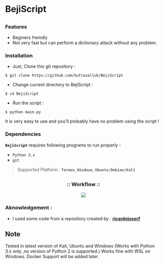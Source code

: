 # BejiScript

##

### Features

- Beginers freindly
- Not very fast but can perform a dictionary attack without any problem.

### Installation

- Just, Clone this git repository :
```
$ git clone https://github.com/kuttavalluk/BejiScript
```

- Change current directory to BejiScript :
```
$ cd BejiScript
```
- Run the script :
```
$ python main.py
```
It is very easy to use and you'll probably have no problem using the script !

### Dependencies

**`BejiScript`** requires following programs to run properly - 
- `Python 3.x`
- `git`

> Supported Platform : **`Termux`**, **`Windows`**, **`Ubuntu/Debian/Kali`**

##

<h3 align="center">
:: Workflow ::
</h3>
<p align="center">
<img src=".imgs/wf.gif"/>
</p>

### Aknowledgement :
- I used some code from a repository created by : [**ricardojoserf**](https://github.com/ricardojoserf)

## Note
Tested in latest version of Kali, Ubuntu and Windows (Works with Python 3.x only ,no version of Python 2 is supported.)
Works fine with WSL on Windows.
Docker Support will be added later.
